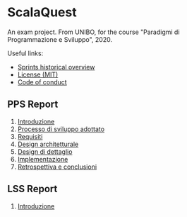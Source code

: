 # ScalaQuest
An exam project. From UNIBO, for the course "Paradigmi di Programmazione e Sviluppo", 2020.

Useful links:
- [Sprints historical overview](./SPRINTS_HISTORICAL_OVERVIEW.md)
- [License (MIT)](./LICENSE)
- [Code of conduct](./CODE_OF_CONDUCT.md)

## PPS Report

1. [Introduzione](./reports/pps-report/1-introduzione.md)
2. [Processo di sviluppo adottato](./reports/pps-report/2-processo-sviluppo-adottato.md)
3. [Requisiti](./reports/pps-report/3-requisiti.md)
4. [Design architetturale](./reports/pps-report/4-design-architetturale.md)
5. [Design di dettaglio](./reports/pps-report/5-design-di-dettaglio.md)
6. [Implementazione](./reports/pps-report/6-implementazione.md)
7. [Retrospettiva e conclusioni](./reports/pps-report/7-retrospettiva-conclusioni.md)

## LSS Report

1. [Introduzione](./reports/lss-report/1-introduzione.md)